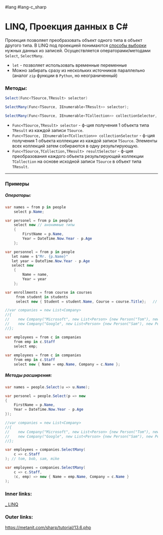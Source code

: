 #lang #lang-c_sharp 

# LINQ, Проекция данных в C#

Проекция позволяет преобразовать объект одного типа в объект другого типа.
В LINQ под проекцией понимаются <u>способы выборки</u> нужных данных из записей. 
Осуществляется операторами/методами `Select`, `SelectMany`.
- `let` - позволяет использовать временные переменные
- Можно забирать сразу из нескольких источников параллельно (аналог `zip` функции в `Python`, но неограниченный)

### **Методы:**
```csharp
Select(Func<TSource,TResult> selector)

SelectMany(Func<TSource, IEnumerable<TResult>> selector);

SelectMany(Func<TSource, IEnumerable<TCollection>> collectionSelector, Func<TSource,TCollection,TResult> resultSelector);
```

- `Func<TSource,TResult> selector` - ф-ция получения 1 объекта типа `TResult`  из каждой записи `TSource`.
- `Func<TSource, IEnumerable<TCollection>> collectionSelector` - ф-ция получения 1 объекта коллекции из каждой записи `TSource`. Элементы всех коллекций затем собираются в одну результирующую.
- `Func<TSource,TCollection,TResult> resultSelector` - ф-ция преобразования каждого объекта результирующей коллекции `TCollection` на основе исходной записи `TSource` в объект типа `TResult`.

---
### Примеры 

##### **Операторы:**
```csharp
var names = from p in people 
	select p.Name;
```

```csharp
var personel = from p in people 
	select new // анонимные типы
	{
		FirstName = p.Name,
		Year = DateTime.Now.Year - p.Age
	};
```

```csharp
var personnel = from p in people
   let name = $"Mr. {p.Name}"
   let year = DateTime.Now.Year - p.Age
   select new
	{
		Name = name,
		Year = year
	};
```

```csharp
var enrollments = from course in courses
	 from student in students      
	 select new { Student = student.Name, Course = course.Title};   // соединяем попарно
```

```csharp
//var companies = new List<Company>
//{
//    new Company("Microsoft", new List<Person> {new Person("Tom"), new Person("Bob")}),
//    new Company("Google", new List<Person> {new Person("Sam"), new Person("Mike")}),
//};

var employees = from c in companies
	from emp in c.Staff
	select emp;
                
var employees = from c in companies
	from emp in c.Staff
	select new { Name = emp.Name, Company = c.Name };
```

##### **Методы расширения:**
```csharp
var names = people.Select(u => u.Name);
```

```csharp
var personel = people.Select(p => new
{ 
    FirstName = p.Name, 
    Year = DateTime.Now.Year - p.Age 
});
```

```csharp
//var companies = new List<Company>
//{
//    new Company("Microsoft", new List<Person> {new Person("Tom"), new Person("Bob")}),
//    new Company("Google", new List<Person> {new Person("Sam"), new Person("Mike")}),
//}; 

var employees = companies.SelectMany(
	c => c.Staff
); // tom, bob, sam, mike

var employees = companies.SelectMany(
	c => c.Staff, 
	(c, emp) => new { Name = emp.Name, Company = c.Name }
);
```

### Inner links:
[_ LINQ](1.%20Languages/C-sharp/Базы%20данных/LINQ/_%20LINQ.md)
### Outer links:
https://metanit.com/sharp/tutorial/13.6.php